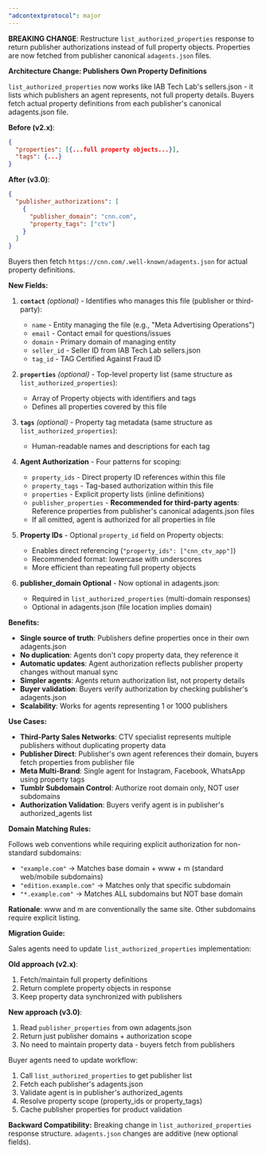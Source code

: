 ```yaml
---
"adcontextprotocol": major
---
```


**BREAKING CHANGE**: Restructure `list_authorized_properties` response to return publisher authorizations instead of full property objects. Properties are now fetched from publisher canonical `adagents.json` files.

**Architecture Change: Publishers Own Property Definitions**

`list_authorized_properties` now works like IAB Tech Lab's sellers.json - it lists which publishers an agent represents, not full property details. Buyers fetch actual property definitions from each publisher's canonical adagents.json file.

**Before (v2.x)**:
```json
{
  "properties": [{...full property objects...}],
  "tags": {...}
}
```

**After (v3.0)**:
```json
{
  "publisher_authorizations": [
    {
      "publisher_domain": "cnn.com",
      "property_tags": ["ctv"]
    }
  ]
}
```

Buyers then fetch `https://cnn.com/.well-known/adagents.json` for actual property definitions.

**New Fields:**

1. **`contact`** *(optional)* - Identifies who manages this file (publisher or third-party):
   - `name` - Entity managing the file (e.g., "Meta Advertising Operations")
   - `email` - Contact email for questions/issues
   - `domain` - Primary domain of managing entity
   - `seller_id` - Seller ID from IAB Tech Lab sellers.json
   - `tag_id` - TAG Certified Against Fraud ID

2. **`properties`** *(optional)* - Top-level property list (same structure as `list_authorized_properties`):
   - Array of Property objects with identifiers and tags
   - Defines all properties covered by this file

3. **`tags`** *(optional)* - Property tag metadata (same structure as `list_authorized_properties`):
   - Human-readable names and descriptions for each tag

4. **Agent Authorization** - Four patterns for scoping:
   - `property_ids` - Direct property ID references within this file
   - `property_tags` - Tag-based authorization within this file
   - `properties` - Explicit property lists (inline definitions)
   - `publisher_properties` - **Recommended for third-party agents**: Reference properties from publisher's canonical adagents.json files
   - If all omitted, agent is authorized for all properties in file

5. **Property IDs** - Optional `property_id` field on Property objects:
   - Enables direct referencing (`"property_ids": ["cnn_ctv_app"]`)
   - Recommended format: lowercase with underscores
   - More efficient than repeating full property objects

6. **publisher_domain Optional** - Now optional in adagents.json:
   - Required in `list_authorized_properties` (multi-domain responses)
   - Optional in adagents.json (file location implies domain)

**Benefits:**

- **Single source of truth**: Publishers define properties once in their own adagents.json
- **No duplication**: Agents don't copy property data, they reference it
- **Automatic updates**: Agent authorization reflects publisher property changes without manual sync
- **Simpler agents**: Agents return authorization list, not property details
- **Buyer validation**: Buyers verify authorization by checking publisher's adagents.json
- **Scalability**: Works for agents representing 1 or 1000 publishers

**Use Cases:**

- **Third-Party Sales Networks**: CTV specialist represents multiple publishers without duplicating property data
- **Publisher Direct**: Publisher's own agent references their domain, buyers fetch properties from publisher file
- **Meta Multi-Brand**: Single agent for Instagram, Facebook, WhatsApp using property tags
- **Tumblr Subdomain Control**: Authorize root domain only, NOT user subdomains
- **Authorization Validation**: Buyers verify agent is in publisher's authorized_agents list

**Domain Matching Rules:**

Follows web conventions while requiring explicit authorization for non-standard subdomains:
- `"example.com"` → Matches base domain + www + m (standard web/mobile subdomains)
- `"edition.example.com"` → Matches only that specific subdomain
- `"*.example.com"` → Matches ALL subdomains but NOT base domain

**Rationale**: www and m are conventionally the same site. Other subdomains require explicit listing.

**Migration Guide:**

Sales agents need to update `list_authorized_properties` implementation:

**Old approach (v2.x)**:
1. Fetch/maintain full property definitions
2. Return complete property objects in response
3. Keep property data synchronized with publishers

**New approach (v3.0)**:
1. Read `publisher_properties` from own adagents.json
2. Return just publisher domains + authorization scope
3. No need to maintain property data - buyers fetch from publishers

Buyer agents need to update workflow:
1. Call `list_authorized_properties` to get publisher list
2. Fetch each publisher's adagents.json
3. Validate agent is in publisher's authorized_agents
4. Resolve property scope (property_ids or property_tags)
5. Cache publisher properties for product validation

**Backward Compatibility:** Breaking change in `list_authorized_properties` response structure. `adagents.json` changes are additive (new optional fields).
